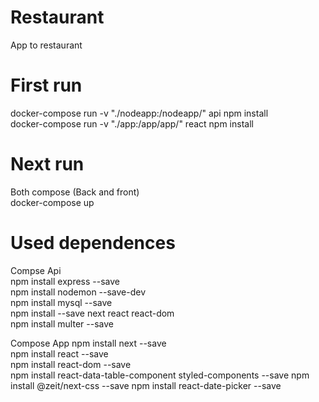 # Restaurant
App to restaurant

# First run
docker-compose run -v "./nodeapp:/nodeapp/" api npm install  
docker-compose run -v "./app:/app/app/" react npm install  


# Next run
Both compose (Back and front)  
docker-compose up  

# Used dependences
Compse Api  
npm install express --save  
npm install nodemon --save-dev  
npm install mysql --save  
npm install --save next react react-dom  
npm install multer --save  

Compose App
npm install next --save  
npm install react --save  
npm install react-dom --save  
npm install react-data-table-component styled-components --save
npm install @zeit/next-css --save
npm install react-date-picker --save
